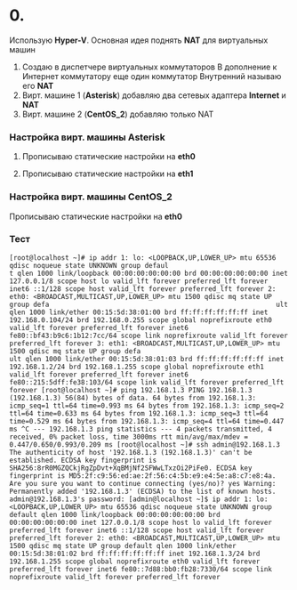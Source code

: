 # 0. 
Использую __Hyper-V__. Основная идея поднять __NAT__ для виртуальных машин
1. Создаю в диспетчере виртуальных коммутаторов В дополнение к Интернет коммутатору еще один коммутатор Внутренний называю его __NAT__
2. Вирт. машине 1 (**Asterisk**) добавляю два сетевых адаптера __Internet__ и __NAT__
3. Вирт. машине 2 (**CentOS_2**) добавляю только NAT
### Настройка вирт. машины **Asterisk**
1. Прописываю статические настройки на __eth0__

2. Прописываю статические настройки на __eth1__

### Настройка вирт. машины **CentOS_2**
Прописываю статические настройки на __eth0__

### Тест
``[root@localhost ~]# ip addr
1: lo: <LOOPBACK,UP,LOWER_UP> mtu 65536 qdisc noqueue state UNKNOWN group defaul                                                         t qlen 1000
    link/loopback 00:00:00:00:00:00 brd 00:00:00:00:00:00
    inet 127.0.0.1/8 scope host lo
       valid_lft forever preferred_lft forever
    inet6 ::1/128 scope host
       valid_lft forever preferred_lft forever
2: eth0: <BROADCAST,MULTICAST,UP,LOWER_UP> mtu 1500 qdisc mq state UP group defa                                                         ult qlen 1000
    link/ether 00:15:5d:38:01:00 brd ff:ff:ff:ff:ff:ff
    inet 192.168.0.104/24 brd 192.168.0.255 scope global noprefixroute eth0
       valid_lft forever preferred_lft forever
    inet6 fe80::bf43:b9c6:1b12:7cc/64 scope link noprefixroute
       valid_lft forever preferred_lft forever
3: eth1: <BROADCAST,MULTICAST,UP,LOWER_UP> mtu 1500 qdisc mq state UP group defa                                                         ult qlen 1000
    link/ether 00:15:5d:38:01:03 brd ff:ff:ff:ff:ff:ff
    inet 192.168.1.2/24 brd 192.168.1.255 scope global noprefixroute eth1
       valid_lft forever preferred_lft forever
    inet6 fe80::215:5dff:fe38:103/64 scope link
       valid_lft forever preferred_lft forever
[root@localhost ~]# ping 192.168.1.3
PING 192.168.1.3 (192.168.1.3) 56(84) bytes of data.
64 bytes from 192.168.1.3: icmp_seq=1 ttl=64 time=0.993 ms
64 bytes from 192.168.1.3: icmp_seq=2 ttl=64 time=0.633 ms
64 bytes from 192.168.1.3: icmp_seq=3 ttl=64 time=0.529 ms
64 bytes from 192.168.1.3: icmp_seq=4 ttl=64 time=0.447 ms
^C
--- 192.168.1.3 ping statistics ---
4 packets transmitted, 4 received, 0% packet loss, time 3000ms
rtt min/avg/max/mdev = 0.447/0.650/0.993/0.209 ms
[root@localhost ~]# ssh admin@192.168.1.3
The authenticity of host '192.168.1.3 (192.168.1.3)' can't be established.
ECDSA key fingerprint is SHA256:8rR0MGZQCkjRgZpDvt+XqBMjNf2SFWwLTxzOi2PiFe0.
ECDSA key fingerprint is MD5:2f:c9:56:ed:ae:2f:56:c4:5b:e9:e4:5e:a8:c7:e8:4a.
Are you sure you want to continue connecting (yes/no)? yes
Warning: Permanently added '192.168.1.3' (ECDSA) to the list of known hosts.
admin@192.168.1.3's password:
[admin@localhost ~]$ ip addr
1: lo: <LOOPBACK,UP,LOWER_UP> mtu 65536 qdisc noqueue state UNKNOWN group default qlen 1000
    link/loopback 00:00:00:00:00:00 brd 00:00:00:00:00:00
    inet 127.0.0.1/8 scope host lo
       valid_lft forever preferred_lft forever
    inet6 ::1/128 scope host
       valid_lft forever preferred_lft forever
2: eth0: <BROADCAST,MULTICAST,UP,LOWER_UP> mtu 1500 qdisc mq state UP group default qlen 1000
    link/ether 00:15:5d:38:01:02 brd ff:ff:ff:ff:ff:ff
    inet 192.168.1.3/24 brd 192.168.1.255 scope global noprefixroute eth0
       valid_lft forever preferred_lft forever
    inet6 fe80::7d88:bb0:fb28:7330/64 scope link noprefixroute
       valid_lft forever preferred_lft forever
``

